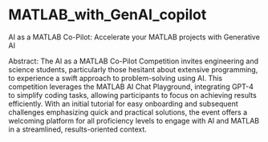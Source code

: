 # MATLAB_with_GenAI_copilot
AI as a MATLAB Co-Pilot: Accelerate your MATLAB projects with Generative AI

Abstract: 
The AI as a MATLAB Co-Pilot Competition invites engineering and science students, particularly those hesitant about extensive programming, to experience a swift approach to problem-solving using AI. This competition leverages the MATLAB AI Chat Playground, integrating GPT-4 to simplify coding tasks, allowing participants to focus on achieving results efficiently. With an initial tutorial for easy onboarding and subsequent challenges emphasizing quick and practical solutions, the event offers a welcoming platform for all proficiency levels to engage with AI and MATLAB in a streamlined, results-oriented context.
